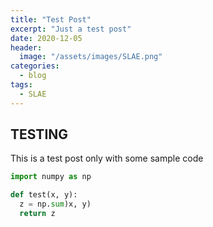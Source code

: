 ```yaml
---
title: "Test Post"
excerpt: "Just a test post"
date: 2020-12-05
header:
  image: "/assets/images/SLAE.png"
categories:
  - blog
tags:
  - SLAE
---
```


## TESTING

This is a test  post only with some sample code

```python
import numpy as np

def test(x, y):
  z = np.sum)x, y)
  return z
```
